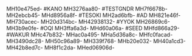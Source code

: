 MH10e475ed-
#KANO
MH3276aa80-
#TESTGNDR
MH7f6678b-
MH2ebcb45-
MHd8956a8f-
#TESOKI
MH2ad6bfb-
#AD
MH821e46f-
MH730acec-
MH20d314bc-
MH42938132-
#YYOK
MH26869c6-
MH3b9e0fe-
#OQI
MH3ffa6a3d-
MHd60a06a-
#SEED
MHfd866a29-
#WAKUR
MHc47b832-
MHac0a495-
MHa5d36a8c-
MHfc0facad-
MH3490dc28-
MH50c96a89-
MH339f768-
MHb20e032-
MH40a1cd3-
MH42b8ed7c-
MH8f1c2da-
MHed06906d-